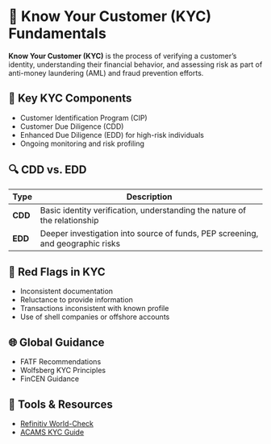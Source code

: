 # 🧾 Know Your Customer (KYC) Fundamentals

**Know Your Customer (KYC)** is the process of verifying a customer’s identity, understanding their financial behavior, and assessing risk as part of anti-money laundering (AML) and fraud prevention efforts.

## 🧩 Key KYC Components
- Customer Identification Program (CIP)
- Customer Due Diligence (CDD)
- Enhanced Due Diligence (EDD) for high-risk individuals
- Ongoing monitoring and risk profiling

## 🔍 CDD vs. EDD
| Type | Description |
|------|-------------|
| **CDD** | Basic identity verification, understanding the nature of the relationship |
| **EDD** | Deeper investigation into source of funds, PEP screening, and geographic risks |

## 🚩 Red Flags in KYC
- Inconsistent documentation
- Reluctance to provide information
- Transactions inconsistent with known profile
- Use of shell companies or offshore accounts

## 🌐 Global Guidance
- FATF Recommendations
- Wolfsberg KYC Principles
- FinCEN Guidance

## 🔗 Tools & Resources
- [Refinitiv World-Check](https://www.refinitiv.com/en/products/world-check-kyc-screening)
- [ACAMS KYC Guide](https://www.acams.org)
